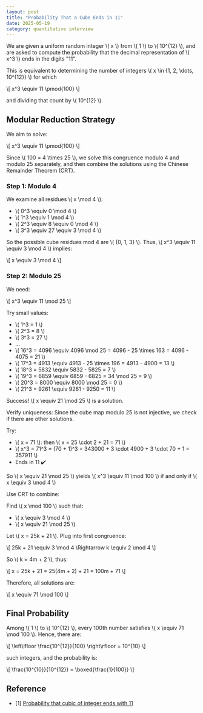 ```yaml
---
layout: post
title: "Probability That a Cube Ends in 11"
date: 2025-05-19
category: quantitative interview
---
```


We are given a uniform random integer \\( x \\) from \\( 1 \\) to \\( 10^{12} \\), and are asked to compute the probability that the decimal representation of \\( x^3 \\) ends in the digits "11".

This is equivalent to determining the number of integers \\( x \in \{1, 2, \dots, 10^{12}\} \\) for which

\\[
x^3 \equiv 11 \pmod{100}
\\]

and dividing that count by \\( 10^{12} \\).

## Modular Reduction Strategy

We aim to solve:

\\[
x^3 \equiv 11 \pmod{100}
\\]

Since \\( 100 = 4 \times 25 \\), we solve this congruence modulo 4 and modulo 25 separately, and then combine the solutions using the Chinese Remainder Theorem (CRT).

### Step 1: Modulo 4

We examine all residues \\( x \mod 4 \\):

- \\( 0^3 \equiv 0 \mod 4 \\)
- \\( 1^3 \equiv 1 \mod 4 \\)
- \\( 2^3 \equiv 8 \equiv 0 \mod 4 \\)
- \\( 3^3 \equiv 27 \equiv 3 \mod 4 \\)

So the possible cube residues mod 4 are \\( \{0, 1, 3\} \\). Thus, \\( x^3 \equiv 11 \equiv 3 \mod 4 \\) implies:

\\[
x \equiv 3 \mod 4
\\]

### Step 2: Modulo 25

We need:

\\[
x^3 \equiv 11 \mod 25
\\]

Try small values:

- \\( 1^3 = 1 \\)
- \\( 2^3 = 8 \\)
- \\( 3^3 = 27 \\)
- ...
- \\( 16^3 = 4096 \equiv 4096 \mod 25 = 4096 - 25 \times 163 = 4096 - 4075 = 21 \\)
- \\( 17^3 = 4913 \equiv 4913 - 25 \times 196 = 4913 - 4900 = 13 \\)
- \\( 18^3 = 5832 \equiv 5832 - 5825 = 7 \\)
- \\( 19^3 = 6859 \equiv 6859 - 6825 = 34 \mod 25 = 9 \\)
- \\( 20^3 = 8000 \equiv 8000 \mod 25 = 0 \\)
- \\( 21^3 = 9261 \equiv 9261 - 9250 = 11 \\)

Success! \\( x \equiv 21 \mod 25 \\) is a solution.

Verify uniqueness:
Since the cube map modulo 25 is not injective, we check if there are other solutions.

Try:
- \\( x = 71 \\): then \\( x = 25 \cdot 2 + 21 = 71 \\)
- \\( x^3 = 71^3 = (70 + 1)^3 = 343000 + 3 \cdot 4900 + 3 \cdot 70 + 1 = 357911 \\)
- Ends in 11 ✔️

So \\( x \equiv 21 \mod 25 \\) yields \\( x^3 \equiv 11 \mod 100 \\) if and only if \\( x \equiv 3 \mod 4 \\)

Use CRT to combine:

Find \\( x \mod 100 \\) such that:

- \\( x \equiv 3 \mod 4 \\)
- \\( x \equiv 21 \mod 25 \\)

Let \\( x = 25k + 21 \\). Plug into first congruence:

\\[
25k + 21 \equiv 3 \mod 4 \Rightarrow k \equiv 2 \mod 4
\\]

So \\( k = 4m + 2 \\), thus:

\\[
x = 25k + 21 = 25(4m + 2) + 21 = 100m + 71
\\]

Therefore, all solutions are:

\\[
x \equiv 71 \mod 100
\\]

## Final Probability

Among \\( 1 \\) to \\( 10^{12} \\), every 100th number satisfies \\( x \equiv 71 \mod 100 \\). Hence, there are:

\\[
\left\lfloor \frac{10^{12}}{100} \right\rfloor = 10^{10}
\\]

such integers, and the probability is:

\\[
\frac{10^{10}}{10^{12}} = \boxed{\frac{1}{100}}
\\]

## Reference

* [1] [Probability that cubic of integer ends with 11](https://math.stackexchange.com/questions/3988843/probability-that-cubic-of-integer-ends-with-11)
